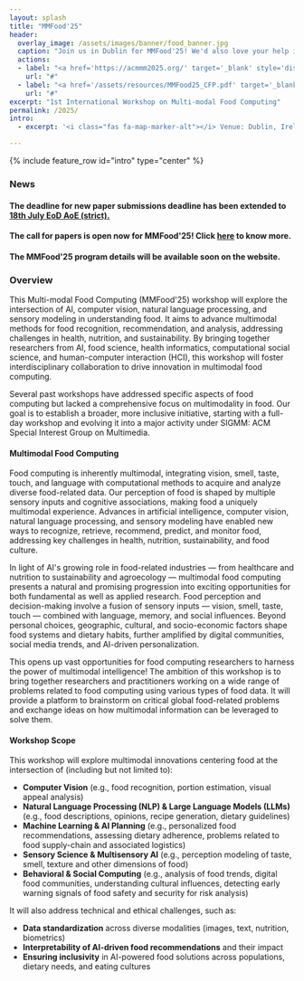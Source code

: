 ```yaml
---
layout: splash
title: "MMFood'25"
header:
  overlay_image: /assets/images/banner/food_banner.jpg
  caption: "Join us in Dublin for MMFood'25! We'd also love your help in spreading the word about this workshop."
  actions:
  - label: "<a href='https://acmmm2025.org/' target='_blank' style='display: inline-block; padding: 10px 15px; background-color: transparent; color: white; text-decoration: none; border: 2px solid white; border-radius: 5px; font-weight: bold;' onmouseover='this.style.backgroundColor=\"white\"; this.style.color=\"black\"' onmouseout='this.style.backgroundColor=\"transparent\"; this.style.color=\"white\"'> <i class='fas fa-fw fa-link'></i> ACM Multimedia 2025 </a>"
    url: "#"
  - label: "<a href='/assets/resources/MMFood25_CFP.pdf' target='_blank' style='display: inline-block; padding: 10px 15px; background-color: transparent; color: white; text-decoration: none; border: 2px solid white; border-radius: 5px; font-weight: bold;' onmouseover='this.style.backgroundColor=\"white\"; this.style.color=\"black\"' onmouseout='this.style.backgroundColor=\"transparent\"; this.style.color=\"white\"'> <i class='fas fa-download'></i> Download Call for Papers</a>"
    url: "#"
excerpt: "1st International Workshop on Multi-modal Food Computing"
permalink: /2025/
intro: 
  - excerpt: '<i class="fas fa-map-marker-alt"></i> Venue: Dublin, Ireland ------ <i class="fas fa-calendar-alt"></i> Date: 27/28 October, 2025 <br> <br> <i class="fa-solid fa-circle-info"></i> The MMFood''25 workshop will be hosted on-site at the 33rd ACM International Conference on Multimedia (ACMMM25). <br> <br> [<i class="fas fa-envelope"></i> mmfood.contact@gmail.com](mailto:mmfood.contact@gmail.com)'

---
```


{% include feature_row id="intro" type="center" %}


### News
<div class="notice--info">
  <h4>The deadline for new paper submissions deadline has been extended to <a href ="/2025/cfp/" class ="alert-link"><b> 18th July EoD AoE (strict).</b></a></h4>
</div>
<div class="notice--info">
  <h4>The call for papers is open now for MMFood'25! Click <a href="/2025/cfp/" class="alert-link">here</a> to know more.</h4>
</div>
<div class="notice--success">
  <h4>The MMFood'25 program details will be available soon on the website.</h4>
</div>

### Overview
This Multi-modal Food Computing (MMFood'25) workshop will explore the intersection of AI, computer vision, natural language processing, and sensory modeling in understanding food. It aims to advance multimodal methods for food recognition, recommendation, and analysis, addressing challenges in health, nutrition, and sustainability. By bringing together researchers from AI, food science, health informatics, computational social science, and human-computer interaction (HCI), this workshop will foster interdisciplinary collaboration to drive innovation in multimodal food computing.

Several past workshops have addressed specific aspects of food computing but lacked a comprehensive focus on multimodality in food. Our goal is to establish a broader,
more inclusive initiative, starting with a full-day workshop and evolving it into a major activity under SIGMM: ACM Special Interest Group on Multimedia.

#### Multimodal Food Computing

Food computing is inherently multimodal, integrating vision, smell, taste, touch, and language with computational methods to acquire and analyze diverse food-related data. Our perception of food is shaped by multiple sensory inputs and cognitive associations, making food a uniquely multimodal experience. Advances in artificial intelligence, computer vision, natural language processing, and sensory modeling have enabled new ways to recognize, retrieve, recommend, predict, and monitor food, addressing key challenges in health, nutrition, sustainability, and food culture.

In light of AI's growing role in food-related industries — from healthcare and nutrition to sustainability and agroecology — multimodal food computing presents a natural and promising progression into exciting opportunities for both fundamental as well as applied research. Food perception and decision-making involve a fusion of sensory inputs — vision, smell, taste, touch — combined with language, memory, and social influences. Beyond personal choices, geographic, cultural, and socio-economic factors shape food systems and dietary habits, further amplified by digital communities, social media trends, and AI-driven personalization.

This opens up vast opportunities for food computing researchers to harness the power of multimodal intelligence! The ambition of this workshop is to bring together researchers and practitioners working on a wide range of problems related to food computing using various types of food data. It will provide a platform to brainstorm on critical global food-related problems and exchange ideas on how multimodal information can be leveraged to solve them. 

#### Workshop Scope

This workshop will explore multimodal innovations centering food at the intersection of (including but not limited to):

- **Computer Vision** (e.g., food recognition, portion estimation, visual appeal analysis)
- **Natural Language Processing (NLP) & Large Language Models (LLMs)** (e.g., food descriptions, opinions, recipe generation, dietary guidelines)
- **Machine Learning & AI Planning** (e.g., personalized food recommendations, assessing dietary adherence, problems related to food supply-chain and associated logistics)
- **Sensory Science & Multisensory AI** (e.g., perception modeling of taste, smell, texture and other dimensions of food)
- **Behavioral & Social Computing** (e.g., analysis of food trends, digital food communities, understanding cultural influences, detecting early warning signals of food safety and security for risk analysis)

It will also address technical and ethical challenges, such as:

- **Data standardization** across diverse modalities (images, text, nutrition, biometrics)
- **Interpretability of AI-driven food recommendations** and their impact
- **Ensuring inclusivity** in AI-powered food solutions across populations, dietary needs, and eating cultures